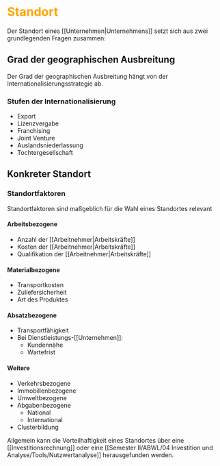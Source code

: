 # <font color = "orange">Standort</font>
Der Standort eines [[Unternehmen|Unternehmens]] setzt sich aus zwei grundlegenden Fragen zusammen:

## Grad der geographischen Ausbreitung
Der Grad der geographischen Ausbreitung hängt von der Internationalisierungsstrategie ab. 
### Stufen der Internationalisierung
- Export
- Lizenzvergabe
- Franchising
- Joint Venture
- Auslandsniederlassung
- Tochtergesellschaft

## Konkreter Standort
### Standortfaktoren
Standortfaktoren sind maßgeblich für die Wahl eines Standortes relevant
#### Arbeitsbezogene
- Anzahl der [[Arbeitnehmer|Arbeitskräfte]]
- Kosten der [[Arbeitnehmer|Arbeitskräfte]]
- Qualifikation der [[Arbeitnehmer|Arbeitskräfte]]
#### Materialbezogene
- Transportkosten
- Zuliefersicherheit
- Art des Produktes
#### Absatzbezogene
- Transportfähigkeit
- Bei Dienstleistungs-[[Unternehmen]]:
	- Kundennähe
	- Wartefrist
#### Weitere
- Verkehrsbezogene
- Immobilienbezogene
- Umweltbezogene
- Abgabenbezogene
	- National
	- International
- Clusterbildung

Allgemein kann die Vorteilhaftigkeit eines Standortes über eine [[Investitionsrechnung]] oder eine [[Semester II/ABWL/04 Investition und Analyse/Tools/Nutzwertanalyse]] herausgefunden werden.

